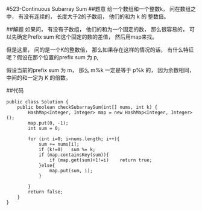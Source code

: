 #523-Continuous Subarray Sum
##题意
给一个数组和一个整数k， 问在数组之中， 有没有连续的， 长度大于2的子数组， 他们的和为 k 的 整数倍。

##解题
如果问， 有没有子数组， 他们的和为一个固定的数， 那么很容易的， 可以先确定Prefix sum 和这个固定的数的差值， 然后用map来找。

但是这里， 问的是一个K的整数倍， 那么如果存在这样的情况的话， 有什么特征呢？假设在那个位置的prefix sum 为 p, 

假设当前的prefix sum 为 m， 那么 m%k 一定是等于 p%k 的， 因为余数相同， 中间的和一定为 K 的倍数。

##代码
```
public class Solution {
    public boolean checkSubarraySum(int[] nums, int k) {
        HashMap<Integer, Integer> map = new HashMap<Integer, Integer>();
        map.put(0, -1);
        int sum = 0;
        
        for (int i=0; i<nums.length; i++){
            sum += nums[i];
            if (k!=0)   sum %= k;
            if (map.containsKey(sum)){
                if (map.get(sum)+1!=i)    return true;
            }else{
                map.put(sum, i);
            }
            
        }
        return false;
    }
}
```